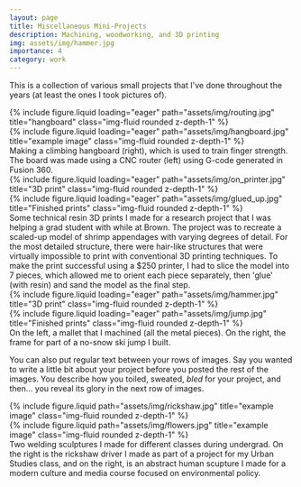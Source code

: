 ```yaml
---
layout: page
title: Miscellaneous Mini-Projects
description: Machining, woodworking, and 3D printing
img: assets/img/hammer.jpg
importance: 4
category: work
---
```


This is a collection of various small projects that I've done throughout the years (at least the ones I took pictures of).

<div class="row">
    <div class="col-sm mt-3 mt-md-0">
        {% include figure.liquid loading="eager" path="assets/img/routing.jpg" title="hangboard" class="img-fluid rounded z-depth-1" %}
    </div>
    <div class="col-sm mt-3 mt-md-0">
        {% include figure.liquid loading="eager" path="assets/img/hangboard.jpg" title="example image" class="img-fluid rounded z-depth-1" %}
    </div>
</div>
<div class="caption">
    Making a climbing hangboard (right), which is used to train finger strength. The board was made using a CNC router (left) using G-code generated in Fusion 360.
</div>

<div class="row">
    <div class="col-sm mt-3 mt-md-0">
        {% include figure.liquid loading="eager" path="assets/img/on_printer.jpg" title="3D print" class="img-fluid rounded z-depth-1" %}
    </div>
    <div class="col-sm mt-3 mt-md-0">
        {% include figure.liquid loading="eager" path="assets/img/glued_up.jpg" title="Finished prints" class="img-fluid rounded z-depth-1" %}
    </div>
</div>
<div class="caption">
    Some technical resin 3D prints I made for a research project that I was helping a grad student with while at Brown. The project was to recreate a scaled-up model of shrimp appendages with varying degrees of detail. For the most detailed structure, there were hair-like structures that were virtually impossible to print with conventional 3D printing techniques. To make the print successful using a $250 printer, I had to slice the model into 7 pieces, which allowed me to orient each piece separately, then 'glue' (with resin) and sand the model as the final step.
</div>

<div class="row">
    <div class="col-sm mt-3 mt-md-0">
        {% include figure.liquid loading="eager" path="assets/img/hammer.jpg" title="3D print" class="img-fluid rounded z-depth-1" %}
    </div>
    <div class="col-sm mt-3 mt-md-0">
        {% include figure.liquid loading="eager" path="assets/img/jump.jpg" title="Finished prints" class="img-fluid rounded z-depth-1" %}
    </div>
</div>
<div class="caption">
    On the left, a mallet that I machined (all the metal pieces). On the right, the frame for part of a no-snow ski jump I built. 
</div>

You can also put regular text between your rows of images.
Say you wanted to write a little bit about your project before you posted the rest of the images.
You describe how you toiled, sweated, _bled_ for your project, and then... you reveal its glory in the next row of images.

<div class="row justify-content-sm-center">
    <div class="col-sm-7 mt-3 mt-md-0">
        {% include figure.liquid path="assets/img/rickshaw.jpg" title="example image" class="img-fluid rounded z-depth-1" %}
    </div>
    <div class="col-sm-5 mt-3 mt-md-0">
        {% include figure.liquid path="assets/img/flowers.jpg" title="example image" class="img-fluid rounded z-depth-1" %}
    </div>
</div>
<div class="caption">
    Two welding sculptures I made for different classes during undergrad. On the right is the rickshaw driver I made as part of a project for my Urban Studies class, and on the right, is an abstract human scupture I made for a modern culture and media course focused on environmental policy.  
</div>


